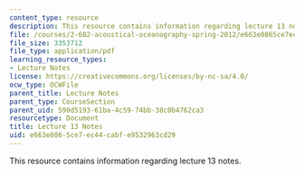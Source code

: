 ```yaml
---
content_type: resource
description: This resource contains information regarding lecture 13 notes.
file: /courses/2-682-acoustical-oceanography-spring-2012/e663e0865ce7ec44cabfe9532963cd29_MIT2_682S12_lec13.pdf
file_size: 3353712
file_type: application/pdf
learning_resource_types:
- Lecture Notes
license: https://creativecommons.org/licenses/by-nc-sa/4.0/
ocw_type: OCWFile
parent_title: Lecture Notes
parent_type: CourseSection
parent_uid: 590d5193-61ba-4c59-74bb-38c0b4762ca3
resourcetype: Document
title: Lecture 13 Notes
uid: e663e086-5ce7-ec44-cabf-e9532963cd29
---
```

This resource contains information regarding lecture 13 notes.